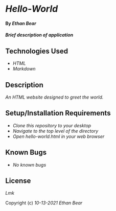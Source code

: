 # _Hello-World_

#### By _**Ethan Bear**_

#### _Brief description of application_

## Technologies Used

* _HTML_
* _Markdown_

## Description

_An HTML website designed to greet the world._

## Setup/Installation Requirements

* _Clone this repository to your desktop_
* _Navigate to the top level of the directory_
* _Open hello-world.html in your web browser_


## Known Bugs

* _No known bugs_

## License

_Lmk_

Copyright (c) _10-13-2021_ _Ethan Bear_